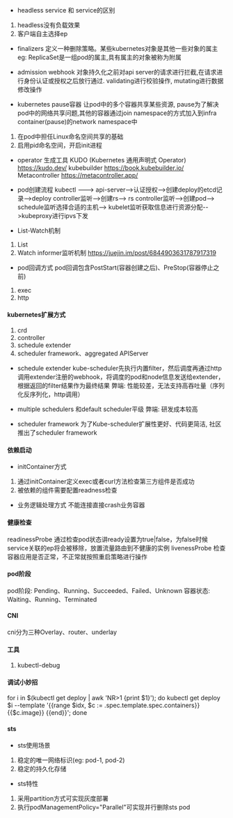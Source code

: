 - headless service 和 service的区别
1. headless没有负载效果
2. 客户端自主选择ep

- finalizers
定义一种删除策略。某些kubernetes对象是其他一些对象的属主  eg: ReplicaSet是一组pod的属主,具有属主的对象被称为附属

- admission webhook
对象持久化之前对api server的请求进行拦截,在请求进行身份认证或授权之后放行通过. validating进行校验操作, mutating进行数据修改操作

- kubernetes pause容器
让pod中的多个容器共享某些资源, pause为了解决pod中的网络共享问题,其他的容器通过join namespace的方式加入到infra container(pause)的network namespace中
1. 在pod中担任Linux命名空间共享的基础
2. 启用pid命名空间，开启init进程

- operator
生成工具
KUDO (Kubernetes 通用声明式 Operator)  https://kudo.dev/
kubebuilder https://book.kubebuilder.io/
Metacontroller https://metacontroller.app/

- pod创建流程
kubectl ---> api-server-->认证授权-->创建deploy的etcd记录-->deploy controller监听-->创建rs--> rs controller监听-->创建pod--> 
schedule监听选择合适的主机--> kubelet监听获取信息进行资源分配-->kubeproxy进行ipvs下发

- List-Watch机制
1. List
2. Watch
informer监听机制 https://juejin.im/post/6844903631787917319

- pod回调方式
pod回调包含PostStart(容器创建之后)、PreStop(容器停止之前)
1. exec
2. http

#### kubernetes扩展方式
1. crd
2. controller
3. schedule extender
4. scheduler framework、aggregated APIServer

- schedule extender
kube-scheduler先执行内置filter，然后调度再通过http调用extender注册的webhook，将调度的pod和node信息发送给extender，根据返回的filter结果作为最终结果
弊端:
性能较差，无法支持高吞吐量（序列化反序列化，http调用）

- multiple schedulers
和default scheduler平级
弊端:
研发成本较高

- scheduler framework
为了Kube-scheduler扩展性更好、代码更简洁, 社区推出了scheduler framework


#### 依赖启动
- initContainer方式
1. 通过initContainer定义exec或者curl方法检查第三方组件是否成功
2. 被依赖的组件需要配置readness检查

- 业务逻辑处理方式
不能连接直接crash业务容器

#### 健康检查
readinessProbe 通过检查pod状态讲ready设置为true|false，为false时候service关联的ep将会被移除，放置流量路由到不健康的实例
livenessProbe 检查容器应用是否正常，不正常就按照重启策略进行操作 

#### pod阶段
pod阶段: Pending、Running、Succeeded、Failed、Unknown
容器状态: Waiting、Running、Terminated

#### CNI
cni分为三种Overlay、router、underlay

#### 工具
1. kubectl-debug

#### 调试小妙招
for i in $(kubectl get deploy | awk 'NR>1 {print $1}'); do kubectl get deploy $i --template '{{range $idx, $c := .spec.template.spec.containers}}{{$c.image}}
{{end}}'; done

#### sts
- sts使用场景
1. 稳定的唯一网络标识(eg: pod-1, pod-2)
2. 稳定的持久化存储

- sts特性
1. 采用partition方式可实现灰度部署
2. 执行podManagementPolicy="Parallel"可实现并行删除sts pod